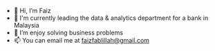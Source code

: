 - 👋 Hi, I’m Faiz
- 👀 I'm currently leading the data & analytics department for a bank in Malaysia
- 🌱 I’m enjoy solving business problems
- 📫 You can email me at faizfablillah@gmail.com

<!---
faizfablillah/faizfablillah is a ✨ special ✨ repository because its `README.md` (this file) appears on your GitHub profile.
You can click the Preview link to take a look at your changes.
--->
